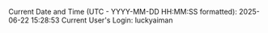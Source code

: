 Current Date and Time (UTC - YYYY-MM-DD HH:MM:SS formatted): 2025-06-22 15:28:53
Current User's Login: luckyaiman

